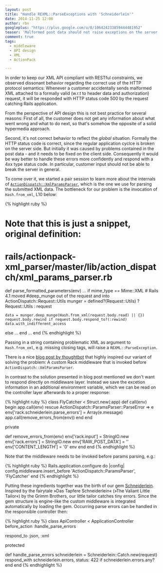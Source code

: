 ```yaml
---
layout: post
title: "Handle REXML::ParseExceptions with 'Schneiderlein'"
date: 2014-11-25 12:00
author: rbn
googleplus: "https://plus.google.com/u/0/106424233859444481952"
teaser: 'Malformed post data should not raise exceptions on the server side. We discuss a possibility how to catch exceptions raised by REXML with a simple middleware customization.'
comment: true
tags:
  - middleware
  - API design
  - XML
  - ActionPack

---
```

In order to keep our XML API compliant with RESTful constraints, we observed
dissonant behavior regarding the correct use of the HTTP protocol semantics:
Whenever a customer accidentally sends malformed XML attached to a formally
valid (w.r.t to header data and authorization) request, it will be responded
with HTTP status code 500 by the request catching Rails application.

From the perspective of API design this is not best practice for several
reasons: First of all, the customer does not get any information about what
went wrong and what to do next, so that's somehow the opposite of a solid
hypermedia approach.

Second, it's not correct behavior to reflect the *global* situation. Formally
the HTTP status code is correct, since the regular application cyclce is broken
on the server side. But initially it was caused by problems contained in the
post data - and it needs to be fixed on the client side. Consequently it would
be way better to handle these errors more confidently and respond with a 4xx
type status code. In particular, customer input should not be able to break the
server in general.

To come over it, we started a pair session to learn more about the internals of
[``ActionDispatch::XmlParamsParser``](https://github.com/rails/actionpack-xml_parser),
which is the one we use for parsing the submitted XML data. The bottleneck for
our problem is the invocation of ``Hash.from_xml``, L10 below:

{% highlight ruby %}
# Note that this is just a snippet, original definition:
# rails/actionpack-xml_parser/master/lib/action_dispatch/xml_params_parser.rb
def parse_formatted_parameters(env)
  …
  if mime_type == Mime::XML
    # Rails 4.1 moved #deep_munge out of the request and into ActionDispatch::Request::Utils
    munger = defined?(Request::Utils) ? Request::Utils : request

    data = munger.deep_munge(Hash.from_xml(request.body.read) || {})
    request.body.rewind if request.body.respond_to?(:rewind)
    data.with_indifferent_access
  else
    …
  end
  …
end
{% endhighlight %}

Passing in a string containing problematic XML as argument to ``Hash.from_xml``, e.g. missing closing tags, will raise a ``REXML::ParseException``.

There is a nice
[blog post by thoughtbot](http://robots.thoughtbot.com/catching-json-parse-errors-with-custom-middleware) that
highly inspired our variant of solving the problem: A custom Rack middleware that is invoked before ``ActionDispatch::XmlParamsParser``.

In contrast to the solution presented in blog post mentioned we don't want to respond directly on middleware layer. Instead we save
the excetion information in an additional environment variable, which we can be read on the controller layer afterwards
to a proper response:

{% highlight ruby %}
class FlyCatcher < Struct.new(:app)
  def call(env)
    begin
      app.call(env)
    rescue ActionDispatch::ParamsParser::ParseError => e
      env['rack.schneiderlein.parse_errors'] = Array(e.message)
      app.call(remove_errors_from(env))
    end
  end

  private

  def remove_errors_from(env)
    env['rack.input']     = StringIO.new
    env['rack.errors']    = StringIO.new
    env['RAW_POST_DATA']  = ''
    env['CONTENT_LENGTH'] = '0'
    env
  end
end
{% endhighlight %}

Note that the middleware needs to be invoked before params parsing, e.g.:

{% highlight ruby %}
Rails.application.configure do |config|
  config.middleware.insert_before 'ActionDispatch::ParamsParser', 'FlyCatcher'
end
{% endhighlight %}


Putting these ingredients together was the birth of our gem [Schneiderlein](https://github.com/Absolventa/schneiderlein). Inspired
by the fairytale »Das Tapfere Schneiderlein« (»The Valiant Little Tailor«) by the Grimm Brothers, our little tailor catches tiny errors. Since the gem structure
is engine-like the custom middleware is integrated automatically by loading the gem. Occurring parse errors can be handled
in the responsible controller then:

{% highlight ruby %}
class ApiController < ApplicationController
  before_action :handle_parse_errors

  respond_to :json, :xml

  protected

  def handle_parse_errors
    schneiderlein = Schneiderlein::Catch.new(request)
    respond_with schneiderlein.errors, status: 422 if schneiderlein.errors.any?
  end
end
{% endhighlight %}
